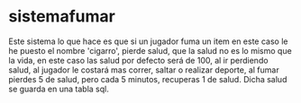 # sistemafumar

Este sistema lo que hace es que si un jugador fuma un item en este caso le he puesto el nombre  'cigarro', pierde salud, que la salud no es lo mismo que la vida, en este caso las salud por defecto será de 100, al ir perdiendo salud, al jugador le costará mas correr, saltar o realizar deporte, al fumar pierdes 5 de salud, pero cada 5 minutos, recuperas 1 de salud. Dicha salud se guarda en una tabla sql. 
